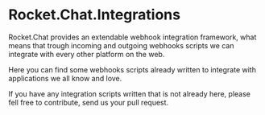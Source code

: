 # Rocket.Chat.Integrations

Rocket.Chat provides an extendable webhook integration framework, what means that trough incoming and outgoing webhooks scripts we can integrate with every other platform on the web.

Here you can find some webhooks scripts already written to integrate with applications we all know and love.

If you have any integration scripts written that is not already here, please fell free to contribute, send us your pull request.
